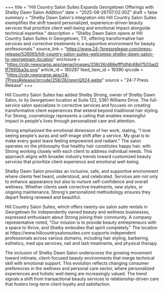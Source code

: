 +++
title = "Hill Country Salon Suites Expands Georgetown Offerings with Shelby Dawn Salon Addition"
date = "2025-08-26T07:02:30Z"
draft = false
summary = "Shelby Dawn Salon's integration into Hill Country Salon Suites exemplifies the shift toward personalized, experience-driven beauty services that prioritize client well-being and emotional impact alongside technical expertise."
description = "Shelby Dawn Salon opens at Hill Country Salon Suites in Georgetown, TX, offering transformative hair services and corrective treatments in a supportive environment for beauty professionals."
source_link = "https://www.24-7pressrelease.com/press-release/526065/hill-country-salon-suites-welcomes-shelby-dawn-salon-to-georgetown-location"
enclosure = "https://cdn.newsramp.app/genai/images/258/26/d68efff1dfdc68d7503ad2ff7990ba3e.png"
article_id = 180287
feed_item_id = 19390
qrcode = "https://cdn.newsramp.app/24-7PressRelease/qrcode/258/26/openQ924.webp"
source = "24-7 Press Release"
+++

<p>Hill Country Salon Suites has added Shelby Strong, owner of Shelby Dawn Salon, to its Georgetown location at Suite 122, 5361 Williams Drive. The full-service salon specializes in corrective services and focuses on creating transformative client experiences that extend beyond traditional hair styling. For Strong, cosmetology represents a calling that enables meaningful impact in people's lives through personalized care and attention.</p><p>Strong emphasized the emotional dimension of her work, stating, "I love seeing people's auras and self-image shift after a service. My goal is to make every guest leave feeling empowered and radiant." The salon operates on the philosophy that healthy hair constitutes happy hair, with Strong working closely with each client to address individual needs. This approach aligns with broader industry trends toward customized beauty services that prioritize client experience and emotional well-being.</p><p>Shelby Dawn Salon provides an inclusive, safe, and supportive environment where clients feel heard, understood, and celebrated. Services aim not only to enhance appearance but also to nurture self-confidence and overall wellness. Whether clients seek corrective treatments, new styles, or ongoing maintenance, Strong's personalized methodology ensures they depart feeling renewed and beautiful.</p><p>Hill Country Salon Suites, which offers twenty-six salon suite rentals in Georgetown for independently owned beauty and wellness businesses, expressed enthusiasm about Strong joining their community. A company representative noted, "Our mission is to provide beauty entrepreneurs with a space to thrive, and Shelby embodies that spirit completely." The location at https://www.hillcountrysalonsuites.com supports independent professionals across various domains, including hair styling, barbering, esthetics, med spa services, nail and lash treatments, and physical therapy.</p><p>The inclusion of Shelby Dawn Salon underscores the growing movement toward intimate, client-focused beauty environments that merge technical skill with emotional support. This evolution reflects changing consumer preferences in the wellness and personal care sector, where personalized experiences and holistic well-being are increasingly valued. The trend signals a shift from transactional beauty services to relationship-driven care that fosters long-term client loyalty and satisfaction.</p>